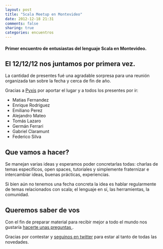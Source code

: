 ```yaml
---
layout: post
title: "Scala Meetup en Montevideo"
date: 2012-12-18 21:31
comments: false
sharing: true
categories: encuentros
---
```


#### Primer encuentro de entusiastas del lenguaje Scala en Montevideo.

## El 12/12/12 nos juntamos por primera vez. 

 La cantidad de presentes fué una agradable sorpresa para una reunión organizada tan 
sobre la fecha y cerca de fin de año.

Gracias a [Pyxis](http://www.pyxisportal.com/es/) por aportar el lugar y a todos los presentes por ir:

* Matias Fernandez
* Enrique Rodriguez
* Emiliano Perez
* Alejandro Mateo
* Tomás Lazaro 
* Germán Ferrari
* Gabriel Claramunt
* Federico Silva

## Que vamos a hacer?

Se manejan varias ideas y esperamos poder concretarlas todas: charlas de temas específicos,
open spaces, tutoriales y simplemente fraternizar e intercambiar ideas, buenas prácticas,
experiencias.

Si bien aún no tenemos una fecha concreta la idea es hablar regularmente de temas relacionados
con scala; el lenguaje en sí, las herramientas, la comunidad. 

## Queremos saber de vos

Con el fin de preparar material para recibir mejor a todo el mundo nos gustaría
[ hacerte unas preguntas ](https://docs.google.com/spreadsheet/viewform?formkey=dFlpOXN4ZjFCeDRuMjA1X3lTMFEtdVE6MQ#gid=0).


Gracias por contestar y [seguinos en twitter](https://twitter.com/scalameetupuy/) para estar
al tanto de todas las novedades.


